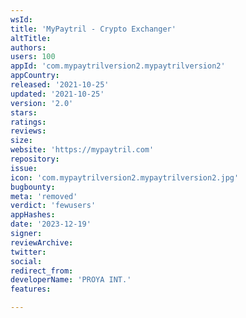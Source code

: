 ```yaml
---
wsId: 
title: 'MyPaytril - Crypto Exchanger'
altTitle: 
authors: 
users: 100
appId: 'com.mypaytrilversion2.mypaytrilversion2'
appCountry: 
released: '2021-10-25'
updated: '2021-10-25'
version: '2.0'
stars: 
ratings: 
reviews: 
size: 
website: 'https://mypaytril.com'
repository: 
issue: 
icon: 'com.mypaytrilversion2.mypaytrilversion2.jpg'
bugbounty: 
meta: 'removed'
verdict: 'fewusers'
appHashes: 
date: '2023-12-19'
signer: 
reviewArchive: 
twitter: 
social: 
redirect_from: 
developerName: 'PROYA INT.'
features: 

---
```


